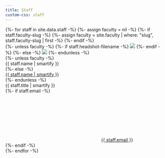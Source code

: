 ```yaml
---
title: Staff
custom-css: staff
---
```


<section class="standard-block">

<div>
{%- for staff in site.data.staff -%}
{%- assign faculty = nil -%}
{%- if staff.faculty-slug -%}
    {%- assign faculty = site.faculty | where: "slug", staff.faculty-slug | first -%}
{%- endif -%}
<div>
    <div class="image">
{%- unless faculty -%}
    {%- if staff.headshot-filename -%}
    <img src="{{ site.people-image-directory | append: staff.headshot-filename | relative_url }}" />
    {%- endif -%}
{%- else -%}
    <img src="{% include site/person/faculty-thumbnail-filepath.html faculty=faculty %}" />
{%- endunless -%}
    </div>
{%- unless faculty -%}
    <div class="name">{{ staff.name | smartify }}</div>
{%- else -%}
    <div class="name"><a href="{{ faculty.url | relative_url }}">{{ staff.name | smartify }}</a></div>
{%- endunless -%}
    <div class="title">{{ staff.title | smartify }}</div>
    {%- if staff.email -%}
    <div class="email"><svg><use xlink:href="#envelope" /></svg><a href="mailto:{{ staff.email }}">{{ staff.email }}</a></div>
    {%- endif -%}
</div>
{%- endfor -%}
</div>

</section>